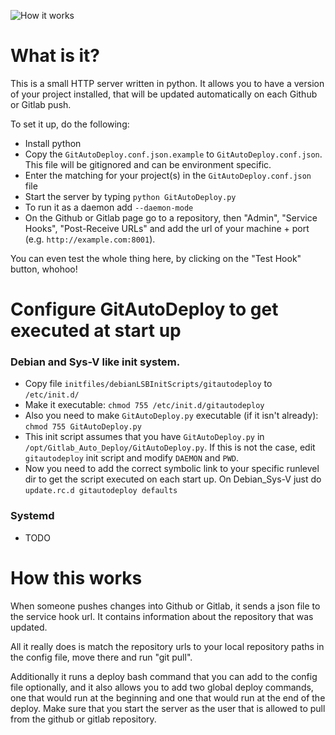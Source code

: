 ![How it works](http://olipo186.github.com/Github-Gitlab-Auto-Deploy/images/Github-Gitlab-Auto-Deploy.png)

# What is it?


This is a small HTTP server written in python.
It allows you to have a version of your project installed, that will be updated automatically on each Github or Gitlab push.

To set it up, do the following:
* Install python
* Copy the ```GitAutoDeploy.conf.json.example``` to ```GitAutoDeploy.conf.json```. This file will be gitignored and can be environment specific.
* Enter the matching for your project(s) in the ```GitAutoDeploy.conf.json``` file
* Start the server by typing ```python GitAutoDeploy.py```
* To run it as a daemon add ```--daemon-mode```
* On the Github or Gitlab page go to a repository, then "Admin", "Service Hooks",
"Post-Receive URLs" and add the url of your machine + port (e.g. ```http://example.com:8001```).

You can even test the whole thing here, by clicking on the "Test Hook" button, whohoo!

# Configure GitAutoDeploy to get executed at start up

### Debian and Sys-V like init system.

* Copy file ```initfiles/debianLSBInitScripts/gitautodeploy``` to ```/etc/init.d/```
* Make it executable: ```chmod 755 /etc/init.d/gitautodeploy```
* Also you need to make ```GitAutoDeploy.py``` executable (if it isn't already): ```chmod 755 GitAutoDeploy.py```
* This init script assumes that you have ```GitAutoDeploy.py``` in ```/opt/Gitlab_Auto_Deploy/GitAutoDeploy.py```. If this is not the case, edit ```gitautodeploy``` init script and modify ```DAEMON``` and ```PWD```.
* Now you need to add the correct symbolic link to your specific runlevel dir to get the script executed on each start up. On Debian_Sys-V just do ```update.rc.d gitautodeploy defaults```

### Systemd

* TODO

# How this works

When someone pushes changes into Github or Gitlab, it sends a json file to the service hook url.
It contains information about the repository that was updated.

All it really does is match the repository urls to your local repository paths in the config file,
move there and run "git pull".


Additionally it runs a deploy bash command that you can add to the config file optionally, and it also
allows you to add two global deploy commands, one that would run at the beginning and one that would run at the end of the deploy.
Make sure that you start the server as the user that is allowed to pull from the github or gitlab repository.
